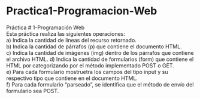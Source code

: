 # Practica1-Programacion-Web
Práctica # 1-Programación Web <br>
Esta práctica realiza las siguientes operaciones:<br>
a) Indica la cantidad de lineas del recurso retornado.<br>
b) Indica la cantidad de párrafos (p) que contiene el documento HTML.<br>
c) Indica la cantidad de imágenes (img) dentro de los párrafos que contiene el archivo HTML.
d) Indica la cantidad de formularios (form) que contiene el HTML por categorizando por el método implementado POST o GET.
<br>e) Para cada formulario mostruetra los campos del tipo input y su
respectivo tipo que contiene en el documento HTML.
<br>f) Para cada formulario “parseado”, se identifica que el método de envío
del formulario sea POST.
